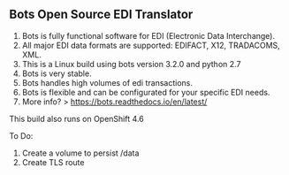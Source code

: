 ## Bots Open Source EDI Translator

1. Bots is fully functional software for EDI (Electronic Data Interchange).
2. All major EDI data formats are supported: EDIFACT, X12, TRADACOMS, XML.
3. This is a Linux build using bots version 3.2.0 and python 2.7
4. Bots is very stable.
5. Bots handles high volumes of edi transactions.
6. Bots is flexible and can be configurated for your specific EDI needs.
7. More info? > https://bots.readthedocs.io/en/latest/

This build also runs on OpenShift 4.6

To Do:

1. Create a volume to persist /data
2. Create TLS route
